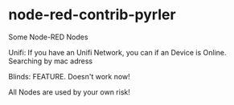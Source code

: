 # node-red-contrib-pyrler
Some Node-RED Nodes


Unifi:
If you have an Unifi Network, you can if an Device is Online. Searching by mac adress

Blinds: FEATURE. Doesn't work now!


All Nodes are used by your own risk!
